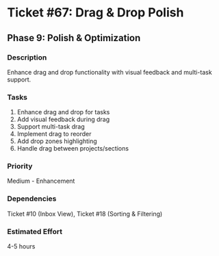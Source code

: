 # Ticket #67: Drag & Drop Polish

## Phase 9: Polish & Optimization

### Description
Enhance drag and drop functionality with visual feedback and multi-task support.

### Tasks
1) Enhance drag and drop for tasks  
2) Add visual feedback during drag  
3) Support multi-task drag  
4) Implement drag to reorder  
5) Add drop zones highlighting  
6) Handle drag between projects/sections  

### Priority
Medium - Enhancement

### Dependencies
Ticket #10 (Inbox View), Ticket #18 (Sorting & Filtering)

### Estimated Effort
4-5 hours

